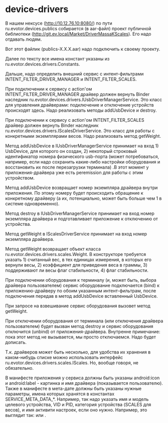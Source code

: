 # device-drivers
В нашем нексусе (http://10.12.76.10:8080/) по пути ru.evotor.devices.publics собирается (в aar-файл) проект публичной библиотеки (http://git.ev.local/Market/DriverMassaKScales). Его надо отдавать людям.



Вот этот файлик (publics-X.X.X.aar) надо подключить к своему проекту.

Далее по тексту все имена констант указаны из ru.evotor.devices.drivers.Constants.



Дальше, надо определить внешний сервис c интент-фильтрами INTENT_FILTER_DRIVER_MANAGER и INTENT_FILTER_SCALES.

При подключении к сервису с action'ом INTENT_FILTER_DRIVER_MANAGER драйвер должен вернуть Binder наследник ru.evotor.devices.drivers.IUsbDriverManagerService. Это класс для управления драйверами: подключение и отключение устройств происходят здесь. Надо реализовать методы addUsbDevice и destroy.

При подключении к сервису с action'ом INTENT_FILTER_SCALES драйвер должен вернуть Binder наследник ru.evotor.devices.drivers.IScalesDriverService. Это класс для работы с конкретными экземплярами весов. Надо реализовать метод getWeight.



Метод addUsbDevice в IUsbDriverManagerService принимает на вход 1) UsbDevice, для которого он создан, 2) некоторый строковый идентификатор номера физического usb-порта (может потребоваться, например, если надо сохранить какие-либо настройки оборудования и восстановить их после перезагрузки терминала) .В этот момент у приложения-драйвера уже есть peremission для работы с этим устройством.

Метод addUsbDevice возвращает номер экземпляра драйвера внутри приложения. По этому номеру будет происходить обращение к конкретному драйверу (а их, потенциально, может быть больше чем 1 в системе одновременно).



Метод destroy в IUsbDriverManagerService принимает на вход номер экземпляра драйвера и подготавливает приложение к отключению от устройства.



Метод getWeight в IScalesDriverService принимает на вход номер экземпляра драйвера.

Метод getWeight возвращает объект класса ru.evotor.devices.drivers.scales.Weight. В конструкторе требуется указать 1) считанный вес, в тех единицах измерения, в которых его вернули весы, 2) коэффициент для приведения веса в граммы, 3) поддерживают ли весы флаг стабильности, 4) флаг стабильности.



При подключении оборудования к терминалу (и, может быть, выбора драйвера пользователем) сервис оборудование подключается (bind) к приложению-драйверу по обоим указанным интент-фильтрам, после подключения передав в метод addUsbDevice вставленный UsbDevice.

При запросе на взвешивание сервис оборудования вызовет метод getWeight.

При отключении оборудования от терминала (или отключения драйвера пользователем) будет вызван метод destroy и сервис оборудования отключится (unbind) от приложения-драйвера. Внутренне примечание: пока этот метод не вызывается, мы просто отключаемся. Надо будет дописать.



Т.к. драйверов может быть несколько, для удобства их хранения в каком-нибудь списке можно использовать интерфейс ru.evotor.devices.drivers.scales.IScales. Но, вообще говоря, не обязательно.



В манифесте приложения у сервиса должны быть указаны android:icon и android:label - картинка и имя драйвера (показывается пользователю). Также в манифесте в мета-дате должны быть указаны нужные параметры, имена которых хранятся в константах SERVICE_META_DATA_*. Например, так надо указать имя и модель целевого устройства, VID и PID, категория устройства (SCALES для весов), и имя активити настроек, если оно нужно. Например, это выглядит так: <meta-data android:name="vendor_name" android:value="Штрих-М" /> или <meta-data android:name="usb_device" android:value="VID_1659PID_8963" />.

